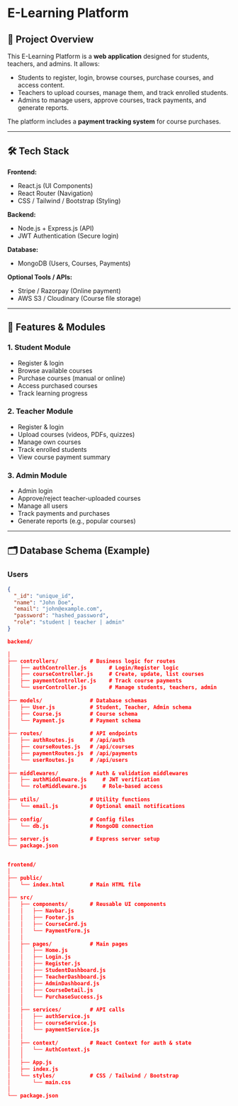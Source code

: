 # E-Learning Platform

## 📖 Project Overview

This E-Learning Platform is a **web application** designed for students, teachers, and admins. It allows:

- Students to register, login, browse courses, purchase courses, and access content.  
- Teachers to upload courses, manage them, and track enrolled students.  
- Admins to manage users, approve courses, track payments, and generate reports.

The platform includes a **payment tracking system** for course purchases.

---

## 🛠️ Tech Stack

**Frontend:**  
- React.js (UI Components)  
- React Router (Navigation)  
- CSS / Tailwind / Bootstrap (Styling)

**Backend:**  
- Node.js + Express.js (API)  
- JWT Authentication (Secure login)

**Database:**  
- MongoDB (Users, Courses, Payments)

**Optional Tools / APIs:**  
- Stripe / Razorpay (Online payment)  
- AWS S3 / Cloudinary (Course file storage)

---

## 🧩 Features & Modules

### 1. Student Module
- Register & login  
- Browse available courses  
- Purchase courses (manual or online)  
- Access purchased courses  
- Track learning progress

### 2. Teacher Module
- Register & login  
- Upload courses (videos, PDFs, quizzes)  
- Manage own courses  
- Track enrolled students  
- View course payment summary

### 3. Admin Module
- Admin login  
- Approve/reject teacher-uploaded courses  
- Manage all users  
- Track payments and purchases  
- Generate reports (e.g., popular courses)

---

## 🗂 Database Schema (Example)

### Users
```json
{
  "_id": "unique_id",
  "name": "John Doe",
  "email": "john@example.com",
  "password": "hashed_password",
  "role": "student | teacher | admin"
}

backend/

│
├── controllers/          # Business logic for routes
│   ├── authController.js       # Login/Register logic
│   ├── courseController.js     # Create, update, list courses
│   ├── paymentController.js    # Track course payments
│   └── userController.js       # Manage students, teachers, admin
│
├── models/               # Database schemas
│   ├── User.js           # Student, Teacher, Admin schema
│   ├── Course.js         # Course schema
│   └── Payment.js        # Payment schema
│
├── routes/               # API endpoints
│   ├── authRoutes.js     # /api/auth
│   ├── courseRoutes.js   # /api/courses
│   ├── paymentRoutes.js  # /api/payments
│   └── userRoutes.js     # /api/users
│
├── middlewares/          # Auth & validation middlewares
│   ├── authMiddleware.js     # JWT verification
│   └── roleMiddleware.js     # Role-based access
│
├── utils/                # Utility functions
│   └── email.js          # Optional email notifications
│
├── config/               # Config files
│   └── db.js             # MongoDB connection
│
├── server.js             # Express server setup
└── package.json


frontend/
│
├── public/
│   └── index.html        # Main HTML file
│
├── src/
│   ├── components/       # Reusable UI components
│   │   ├── Navbar.js
│   │   ├── Footer.js
│   │   ├── CourseCard.js
│   │   └── PaymentForm.js
│   │
│   ├── pages/            # Main pages
│   │   ├── Home.js
│   │   ├── Login.js
│   │   ├── Register.js
│   │   ├── StudentDashboard.js
│   │   ├── TeacherDashboard.js
│   │   ├── AdminDashboard.js
│   │   ├── CourseDetail.js
│   │   └── PurchaseSuccess.js
│   │
│   ├── services/         # API calls
│   │   ├── authService.js
│   │   ├── courseService.js
│   │   └── paymentService.js
│   │
│   ├── context/          # React Context for auth & state
│   │   └── AuthContext.js
│   │
│   ├── App.js
│   ├── index.js
│   └── styles/           # CSS / Tailwind / Bootstrap
│       └── main.css
│
└── package.json
